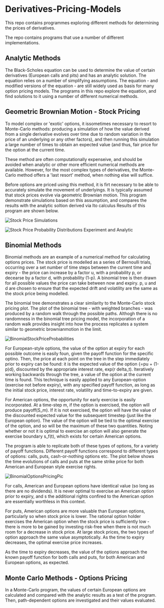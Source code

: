 # Derivatives-Pricing-Models
This repo contains programmes exploring different methods for determining the prices of derivatives.

The repo contains programs that use a number of different implementations.

## Analytic Methods
The Black-Scholes equation can be used to determine the value of certain derivatives (European calls and pits) and has an analytic solution.
The equation relies on a number of simplifying assumptions.  The equation - and modified versions of the equation - are still widely used as basis for many option pricing models.
The programs in this repo explore the equation, and find solutions to it using a number of different numerical methods.

## Geometric Brownian Motion - Stock Pricing
To model complex or 'exotic' options, it issometimes necessary to resort to Monte-Carlo methods: producing a simulation of how the value derived from a single derivative evolves over time due to random variation in the price of an underlying or any other factors), and then running this simulation a large number of times to obtain an expected value (and thus, fair price for the option at the current time.

These method are often computationally expenseive, and should be avoided when analytic or other more efficient numerical methods are available.  However, for the most complex types of derivatives, the Monte-Carlo method offers a 'last resort' method, when nothing else will suffice.

Before options are priced using this method, it is firt necessary to be able to accurately simulate the movement of underlyings.  It is typically assumed that stock prices evolve via geometric Brownian motion.  This program demonstrate simulations based on this assumption, and compares the results with the analytic soltion derived via Ito calculus  Results of this program are shown below.

![Stock Price Simulations](https://user-images.githubusercontent.com/64906690/191731131-1ffe4e40-ef8a-40b0-a493-20ffa8e0db0d.png)

![Stock Price Probability Distributions Experiment and Analytic](https://user-images.githubusercontent.com/64906690/191731185-f303733a-f269-4b1c-b83a-a5bc339b9382.png)


## Binomial Methods
Binomial methods are an example of a numerical method for calculating options prices.  The stock price is modelled as a series of Bernoulli trials, occurring over a set number of time steps between the current time and expiry - the price can increase by a factor u, with a probability p, or decearse by a factor d, with probability (1-p).  A binomial tree is then drawn for all possible values the price can take between now and expiry.  p, u and d are chosen to ensure that the expected drift and volatility are the same as the stock price being modelled.

The binomial tree demonstrates a clear similarity to the Monte-Carlo stock pricing plot.  The plot of the binomial tree - with weighted branches - was produced by a random walk through the possible paths.  Althogh there is no randomness in the binomial tree pricing model, the incorporation of a random walk provides insight into how the process replicates a system similar to geometric brownianmotion in the limit.

![BinomialStockPriceProbabilities](https://user-images.githubusercontent.com/64906690/192006212-f9f2717b-c892-4f28-b148-4563065fff0b.png)

For European-style options, the value of the option at expiry for each possible outcome is easily foun, given the payoff function for the specific optino.  Then, the price at each point on the tree in the step immediately prior to expiry can be found: it is the expected value of the option {=pu + (1-p)d}, discounted by the appropriate interest rate, exp(r delta_t).  Iteratively working backwards through the tree, a value of the option at the current time is found.  This technique is easily applied to any European-option (exercise not before expiry), with any specified payoff function, as long as the initial stock price, interest rate, volatility and time-to-expiry are given.

For American options, the opportunity for early exercise is easily incorporated.  At a time-step m, if the option is exercised, the option will produce payoff(S_m).  If it is not exercised, the option will have the value of the discounted expected value for the subsequent timestep (just like the European option).  The value of the option will be tied to the optimal exercise of the option, and so will be the maximum of these two quantities.  Noting whether or not it is optimal to exercise an option will also generate the exercise boundary s_f(t), which exists for certain American options.

The program is able to replicate both of these types of options, for a variety of payoff functions.  Different payoff functions correspond to different types of options: calls, puts, cash-or-nothing options etc.  The plot below shows the time evolutions of calls and puts at the same strike price for both American and European style exercise rights.

![BinomialOptionsPricingPic](https://user-images.githubusercontent.com/64906690/192006645-bf44d99c-97cf-48c4-80de-fed80206efc1.png)

For calls, American and European options have identical value (so long as there are no dividends).  It is never optimal to exercise an American option prior to expiry, and s the additional rights confired to the American option are essentially worthless in this context.

For puts, American options are more valuable than European options, particularly so when stock price is lower.  The rational option holder exercises the American option when the stock price is sufficiently low - there is more to be gained by investing risk-free when there is not much room for a decrease in stock price.  At large stock prices, the two types of option approach the same value asymptotically.  As the time to expiry decreases, the optimal exercise price increases.

As the time to expiry decreases, the value of the options approach the known payoff function for both calls and puts, for both American and European options, as expected.


## Monte Carlo Methods - Options Pricing
In a Monte-Carlo program, the values of certain European options are calculated and compared with the analytic results as a test of the program.  Then, path-dependent options are investigated and their values evaluated.